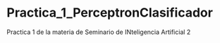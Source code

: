 # Practica_1_PerceptronClasificador
Practica 1 de la materia de Seminario de INteligencia Artificial 2

